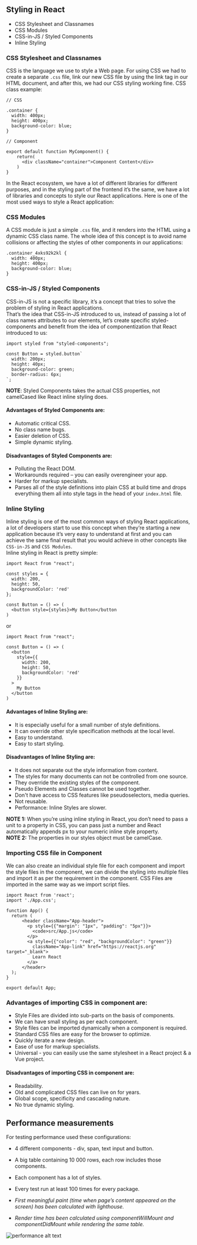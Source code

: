## Styling in React
- CSS Stylesheet and Classnames
- CSS Modules
- CSS-in-JS / Styled Components
- Inline Styling

### CSS Stylesheet and Classnames

CSS is the language we use to style a Web page. For using CSS we had to create a separate `.css` file, link our new CSS file by using the link tag in our HTML document, and after this, we had our CSS styling working fine. CSS class example:
```
// CSS

.container {
  width: 400px;
  height: 400px;
  background-color: blue;
}
```

```
// Component

export default function MyComponent() {
    return(
      <div className="container">Component Content</div>
    )
}
```

In the React ecosystem, we have a lot of different libraries for different purposes, and in the styling part of the frontend it’s the same, we have a lot of libraries and concepts to style our React applications. Here is one of the most used ways to style a React application:


### CSS Modules

A CSS module is just a simple `.css` file, and it renders into the HTML using a dynamic CSS class name. The whole idea of this concept is to avoid name collisions or affecting the styles of other components in our applications:
```
.container_4xks92k2kl {
  width: 400px;
  height: 400px;
  background-color: blue;
}
```

### CSS-in-JS / Styled Components

CSS-in-JS is not a specific library, it’s a concept that tries to solve the problem of styling in React applications.  
That’s the idea that CSS-in-JS introduced to us, instead of passing a lot of class names attributes to our elements, let’s create specific styled-components and benefit from the idea of componentization that React introduced to us:
```
import styled from "styled-components";

const Button = styled.button`
  width: 200px;
  height: 40px;
  background-color: green;
  border-radius: 6px;
`; 
```
**NOTE**: Styled Components takes the actual CSS properties, not camelCased like React inline styling does.

#### Advantages of Styled Components are:
- Automatic critical CSS.
- No class name bugs.
- Easier deletion of CSS.
- Simple dynamic styling.

#### Disadvantages of Styled Components are:
- Polluting the React DOM.
- Workarounds required – you can easily overengineer your app.
- Harder for markup specialists.
- Parses all of the style definitions into plain CSS at build time and drops everything them all into style tags in the head of your `index.html` file.


### Inline Styling

Inline styling is one of the most common ways of styling React applications, a lot of developers start to use this concept when they’re starting a new application because it’s very easy to understand at first and you can achieve the same final result that you would achieve in other concepts like `CSS-in-JS` and `CSS Modules`.  
Inline styling in React is pretty simple:
```
import React from "react";

const styles = {
  width: 200,
  height: 50,
  backgroundColor: 'red'
};

const Button = () => (
  <button style={styles}>My Button</button
)
```
or
```
import React from "react";

const Button = () => (
  <button
    style={{
      width: 200,
      height: 50,
      backgroundColor: 'red'
    }}
  >
    My Button
  </button
)
```

#### Advantages of Inline Styling are:
 - It is especially useful for a small number of style definitions.
 - It can override other style specification methods at the local level.
 - Easy to understand.
 - Easy to start styling.

#### Disadvantages of Inline Styling are:
- It does not separate out the style information from content.
- The styles for many documents can not be controlled from one source.
- They override the existing styles of the component.
- Pseudo Elements and Classes cannot be used together.
- Don't have access to CSS features like pseudoselectors, media queries.
- Not reusable.
- Performance: Inline Styles are slower.

**NOTE 1:** When you’re using inline styling in React, you don’t need to pass a unit to a property in CSS, you can pass just a number and React automatically appends px to your numeric inline style property.  
**NOTE 2:** The properties in our styles object must be camelCase.


### Importing CSS file in Component

We can also create an individual style file for each component and import the style files in the component, we can divide the styling into multiple files and import it as per the requirement in the component. CSS Files are imported in the same way as we import script files.

```
import React from 'react';
import './App.css';

function App() {
  return (
      <header className="App-header">
        <p style={{"margin": "1px", "padding": "5px"}}>
          <code>src/App.js</code>
        </p>
        <a style={{"color": "red", "backgroundColor": "green"}}
          className="App-link" href="https://reactjs.org" target="_blank">
          Learn React
        </a>
      </header>
  );
}

export default App;
```

### Advantages of importing CSS in component are:
- Style Files are divided into sub-parts on the basis of components.
- We can have small styling as per each component.
- Style files can be imported dynamically when a component is required.
- Standard CSS files are easy for the browser to optimize.
- Quickly iterate a new design.
- Ease of use for markup specialists.
- Universal - you can easily use the same stylesheet in a React project & a Vue project.

#### Disadvantages of importing CSS in component are:
- Readability.
- Old and complicated CSS files can live on for years.
- Global scope, specificity and cascading nature.
- No true dynamic styling.


## Performance measurements

For testing performance used these configurations:
- 4 different components - div, span, text input and button.
- A big table containing 10 000 rows, each row includes those components.
- Each component has a lot of styles.
- Every test run at least 100 times for every package.

- *First meaningful paint (time when page’s content appeared on the screen) has been calculated with lighthouse.*
- *Render time has been calculated using componentWillMount and componentDidMount while rendering the same table.*

![performance alt text](https://blog.primehammer.com/wp-content/uploads/2017/09/chart.png)













